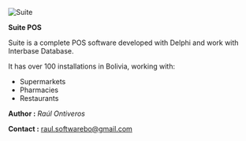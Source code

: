 ![Suite](https://www.farmaciascatedral.com/wp-content/uploads/2021/10/suite1.jpg)

**Suite POS**

Suite is a complete POS software developed with Delphi and work with Interbase Database.

It has over 100 installations in Bolivia, working with:
- Supermarkets
- Pharmacies
- Restaurants

**Author :** *Raúl Ontiveros*

**Contact :** raul.softwarebo@gmail.com
